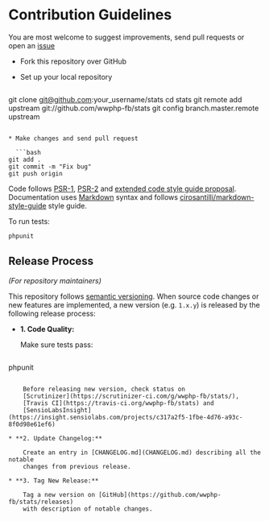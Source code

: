 # Contribution Guidelines

You are most welcome to suggest improvements, send pull requests or open an
[issue](https://github.com/wwphp-fb/stats/issues)

* Fork this repository over GitHub
* Set up your local repository

  ```bash
git clone git@github.com:your_username/stats
cd stats
git remote add upstream git://github.com/wwphp-fb/stats
git config branch.master.remote upstream
```

* Make changes and send pull request

  ```bash
git add .
git commit -m "Fix bug"
git push origin
```

Code follows [PSR-1](http://php-fig.org/psr/psr-1/), [PSR-2](www.php-fig.org/psr/psr-2/)
and [extended code style guide proposal](https://github.com/php-fig/fig-standards/blob/master/proposed/extended-coding-style-guide.md).
Documentation uses [Markdown](https://daringfireball.net/projects/markdown/)
syntax and follows [cirosantilli/markdown-style-guide](http://www.cirosantilli.com/markdown-style-guide/)
style guide.

To run tests:

```bash
phpunit
```

## Release Process

*(For repository maintainers)*

This repository follows [semantic versioning](http://semver.org). When source
code changes or new features are implemented, a new version (e.g. `1.x.y`) is
released by the following release process:

* **1. Code Quality:**

    Make sure tests pass:
  ```bash
phpunit 
```

    Before releasing new version, check status on
    [Scrutinizer](https://scrutinizer-ci.com/g/wwphp-fb/stats/),
    [Travis CI](https://travis-ci.org/wwphp-fb/stats) and
    [SensioLabsInsight](https://insight.sensiolabs.com/projects/c317a2f5-1fbe-4d76-a93c-8f0d98e61ef6)

* **2. Update Changelog:**

    Create an entry in [CHANGELOG.md](CHANGELOG.md) describing all the notable
    changes from previous release.

* **3. Tag New Release:**

    Tag a new version on [GitHub](https://github.com/wwphp-fb/stats/releases)
    with description of notable changes.
